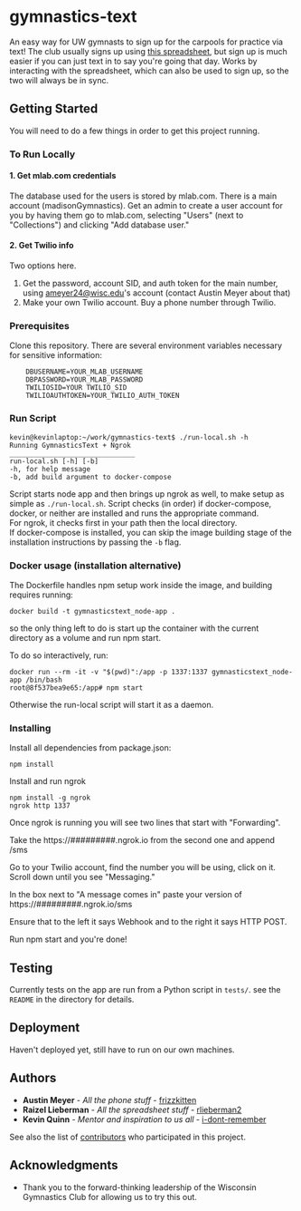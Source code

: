 # gymnastics-text

An easy way for UW gymnasts to sign up for the carpools for practice via text! The club usually signs up using [this spreadsheet](https://docs.google.com/spreadsheets/u/2/d/1niCVuzqPHgCGvwGQxsMrPzF_uEfAtNdcbe92oswm920/edit?usp=sharing), but sign up is much easier if you can just text in to say you're going that day. Works by interacting with the spreadsheet, which can also be used to sign up, so the two will always be in sync.

## Getting Started

You will need to do a few things in order to get this project running.

### To Run Locally

#### 1. Get mlab.com credentials

The database used for the users is stored by mlab.com. There is a main account (madisonGymnastics). Get an admin to create a user account for you by having them go to mlab.com, selecting "Users" (next to "Collections") and clicking "Add database user."

#### 2. Get Twilio info

Two options here. 
1. Get the password, account SID, and auth token for the main number, using ameyer24@wisc.edu's account (contact Austin Meyer about that)
2. Make your own Twilio account. Buy a phone number through Twilio.

### Prerequisites

Clone this repository.
There are several environment variables necessary for sensitive information:

```
    DBUSERNAME=YOUR_MLAB_USERNAME
    DBPASSWORD=YOUR_MLAB_PASSWORD
    TWILIOSID=YOUR TWILIO_SID
    TWILIOAUTHTOKEN=YOUR_TWILIO_AUTH_TOKEN

```

### Run Script
```
kevin@kevinlaptop:~/work/gymnastics-text$ ./run-local.sh -h
Running GymnasticsText + Ngrok
_______________________________
run-local.sh [-h] [-b]
-h, for help message
-b, add build argument to docker-compose
```
Script starts node app and then brings up ngrok as well, to 
make setup  as simple as `./run-local.sh`.  Script checks (in order)
if docker-compose, docker, or neither are installed and 
runs the appropriate command.  
For ngrok, it checks first in your path then the local directory.  
If docker-compose is installed, you can skip the image building stage
of the installation instructions by passing the `-b` flag.

### Docker usage (installation alternative)
The Dockerfile handles npm setup work inside the image, 
and building requires running:
```
docker build -t gymnasticstext_node-app .
```
so the only thing left to do is start up the container with 
the current directory as a volume and run npm start.  

To do so interactively, run:
```
docker run --rm -it -v "$(pwd)":/app -p 1337:1337 gymnasticstext_node-app /bin/bash
root@8f537bea9e65:/app# npm start
```
Otherwise the run-local script will start it as a daemon.  

### Installing

Install all dependencies from package.json:

```
npm install
```

Install and run ngrok

```
npm install -g ngrok
ngrok http 1337
```

Once ngrok is running you will see two lines that start with "Forwarding".

Take the https://#########.ngrok.io from the second one and append /sms

Go to your Twilio account, find the number you will be using, click on it. Scroll down until you see "Messaging."

In the box next to "A message comes in" paste your version of https://#########.ngrok.io/sms

Ensure that to the left it says Webhook and to the right it says HTTP POST.

Run npm start and you're done!

## Testing
Currently tests on the app are run from a Python script in `tests/`.
see the `README` in the directory for details.

## Deployment

Haven't deployed yet, still have to run on our own machines.

## Authors

* **Austin Meyer** - *All the phone stuff* - [frizzkitten](https://github.com/frizzkitten)
* **Raizel Lieberman** - *All the spreadsheet stuff* - [rlieberman2](https://github.com/rlieberman2)
* **Kevin Quinn** - *Mentor and inspiration to us all* - [i-dont-remember](https://github.com/i-dont-remember)

See also the list of [contributors](https://github.com/frizzkitten/gymnastics-text/contributors) who participated in this project.

## Acknowledgments

* Thank you to the forward-thinking leadership of the Wisconsin Gymnastics Club for allowing us to try this out.
